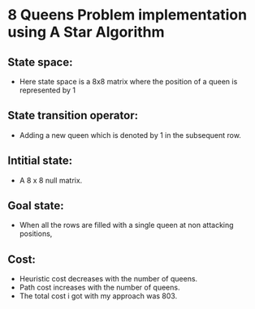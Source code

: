 # 8 Queens Problem implementation using A Star Algorithm #
## State space: ##
*  Here state space is a 8x8 matrix where the position of a queen is represented by 1
## State transition operator: ##
* Adding a new queen which is denoted by 1 in the subsequent row.
## Intitial state: ##
* A 8 x 8 null matrix.
## Goal state: ##
* When all the rows are filled with a single queen at non attacking positions,
## Cost: ## 
* Heuristic cost decreases with the number of queens.
* Path cost increases with the number of queens.
* The total cost i got with my approach was 803.
